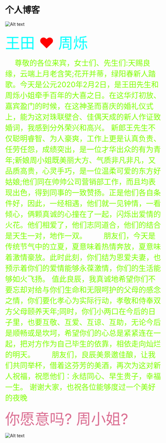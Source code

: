 # 个人博客
![Alt text](https://timgsa.baidu.com/timg?image&quality=80&size=b9999_10000&sec=1606163554930&di=cf90b0de1dbdfbf7960cc86d3acd45dd&imgtype=0&src=http%3A%2F%2Fimage.biaobaiju.com%2Fuploads%2F20181103%2F20%2F1541247609-LZeMUbaHvB.jpg)
 <p style="text-align: justify"><font size="20px" color="#00ffff">王田      </font><font color="red" size="50px">❤</font><font size="20px" color="#00ffff">      周烁</font></p>
  <p background-color="yellow"> <font size="5px" color="#7fff00" style="text-align: justify">
        　 尊敬的各位来宾，女士们、先生们:天赐良缘，云端上月老含笑;花开并蒂，绿阳春新人踏歌。今天是公元2020年2月2日，是王田先生和周烁小姐牵手百年的大喜之日。在这华灯初放、嘉宾盈门的时候，在这神圣而喜庆的婚礼仪式上，能为这对珠联壁合、佳偶天成的新人作证致婚词，我感到分外荣兴和高兴。 新郎王先生不仅聪明睿智、为人豪爽，工作上更是认真负责、任劳任怨，成绩突出，是一位才华出众的有为青年;新娘周小姐既美丽大方、气质非凡非凡，又品质高贵，心灵手巧，是一位温柔可爱的东方好姑娘;他们同在帅帅公司营销部工作，而且均表现出色，得到同事的一致赞扬。正是他们各自条件好，因此，一经相遇，他们就一见钟情，一看倾心，俩颗真诚的心撞在了一起，闪烁出爱情的火花。他们相爱了，他们志同道合，他们的结合是天生一对，地作一双。
        　　朋友们，今天是传统节气中的立夏，夏意味着热情奔放，夏意味着激情豪放。此时此刻，你们结为恩爱夫妻，也预示着你们的爱情能够永葆激情，你们的生活能够如火飞扬。 值此良辰，我真诚地希望你们不要忘却对给与你们生命和无限呵护的父母的感念之情，你们要化孝心为实际行动，孝敬和侍奉双方父母颐养天年;同时，你们小两口在今后的日子里，也要互敬、互爱、互谅、互助，无论今后是顺畅或是坎坷，希望你们的心总是紧紧连在一起，把对方作为自己毕生的依靠，相依走向灿烂的明天。
        　　朋友们，良辰美景邀佳酿，让我们共同举杯，借着这芬芳的美酒，再次为这对新人祝福，祝愿他们：永结同心、早生贵子，幸福一生。 谢谢大家，也祝各位能够度过一个美好的夜晚
    </font> </p><font size="20px" color="#db7093">你愿意吗? 周小姐? </font>
    
  ![Alt text](https://ss0.bdstatic.com/70cFvHSh_Q1YnxGkpoWK1HF6hhy/it/u=3640850380,3225855870&fm=26&gp=0.jpg)

